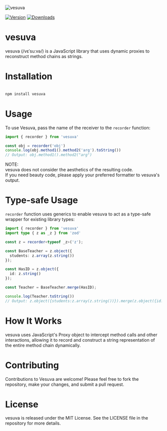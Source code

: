 ![vesuva](https://github.com/kanamone/vesuva/assets/603523/bc03a97a-d81a-48c8-9abe-e289954a5e09)

[![Version](https://img.shields.io/npm/v/vesuva?style=flat&colorA=000000&colorB=000000)](https://www.npmjs.com/package/vesuva)
[![Downloads](https://img.shields.io/npm/dt/vesuva.svg?style=flat&colorA=000000&colorB=000000)](https://www.npmjs.com/package/vesuva)

# vesuva
vesuva (/vɛˈsuːvə/) is a JavaScript library that uses dynamic proxies to reconstruct method chains as strings.

# Installation

```bash

npm install vesuva
```

# Usage

To use Vesuva, pass the name of the receiver to the `recorder` function:

```javascript
import { recorder } from 'vesuva'

const obj = recorder('obj')
console.log(obj.method1().method2('arg').toString())
// Output: obj.method1().method2("arg")
```

NOTE:  
vesuva does not consider the aesthetics of the resulting code.  
If you need beauty code, please apply your preferred formatter to vesuva's output.

# Type-safe Usage

`recorder` function uses generics to enable vesuva to act as a type-safe wrapper for existing library types:

```typescript
import { recorder } from 'vesuva'
import type { z as _z } from 'zod'

const z = recorder<typeof _z>('z');

const BaseTeacher = z.object({
  students: z.array(z.string())
});

const HasID = z.object({
  id: z.string()
});

const Teacher = BaseTeacher.merge(HasID);

console.log(Teacher.toString())
// Output: z.object({students:z.array(z.string())}).merge(z.object({id:z.string()}))
```

# How It Works
vesuva uses JavaScript's Proxy object to intercept method calls and other interactions, allowing it to record and construct a string representation of the entire method chain dynamically.

# Contributing
Contributions to Vesuva are welcome! Please feel free to fork the repository, make your changes, and submit a pull request.

# License
vesuva is released under the MIT License. See the LICENSE file in the repository for more details.
